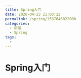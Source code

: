 ```yaml
---
title: Spring入门
date: 2020-04-23 21:00:22
permalink: /spring/1587646822000
categories: 
  - 后端
  - Spring
tags: 
  - 
---
```

# Spring入门
